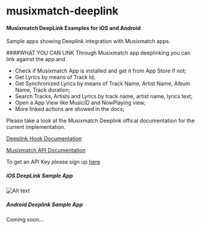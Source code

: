 # musixmatch-deeplink
#### Musixmatch DeepLink Examples for iOS and Android
Sample apps showing Deeplink integration with Musixmatch apps.

####WHAT YOU CAN LINK
Through Musixmatch app deeplinking you can link against the app and 

* Check if Musixmatch App is installed and get it from App Store if not;
* Get Lyrics by means of Track Id;
* Get Synchronized Lyrics by means of Track Name, Artist Name, Album Name, Track duration;
* Search Tracks, Artists and Lyrics by track name, artist name, lyrics text;
* Open a App View like MusicID and NowPlaying view;
* More linked actions are showed in the docs;

Please take a look at the Musixmatch Deeplink offical documentation for the current implementation.

[Deeplink Hook Documentation](https://developer.musixmatch.com/documentation/deeplinks)

[Musixmatch API Documentation](https://developer.musixmatch.com/documentation)

To get an API Key please sign up [here](https://developer.musixmatch.com/mmplans)

##### iOS DeepLink Sample App
![Alt text](https://cloud.githubusercontent.com/assets/163333/7181468/3ff20260-e44b-11e4-9c6b-1637f600cee2.png "iOS DeepLink Sample App")

##### Android Deeplink Sample App
Coming soon...
